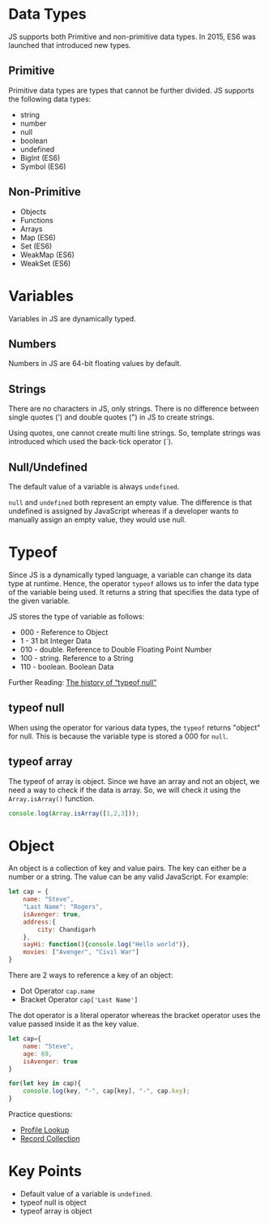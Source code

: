 # Data Types
JS supports both Primitive and non-primitive data types. In 2015, ES6 was launched that introduced new types.
## Primitive
Primitive data types are types that cannot be further divided. JS supports the following data types:
- string
- number
- null
- boolean
- undefined
- BigInt (ES6)
- Symbol (ES6)
## Non-Primitive
- Objects
- Functions
- Arrays
- Map (ES6)
- Set (ES6)
- WeakMap (ES6)
- WeakSet (ES6)
# Variables
Variables in JS are dynamically typed.
## Numbers
Numbers in JS are 64-bit floating values by default.
## Strings
There are no characters in JS, only strings.
There is no difference between single quotes (') and double quotes (") in JS to create strings.

Using quotes, one cannot create multi line strings. So, template strings was introduced which used the back-tick operator (\`).
## Null/Undefined
The default value of a variable is always `undefined`.

`null` and `undefined` both represent an empty value. The difference is that undefined is assigned by JavaScript whereas if a developer wants to manually assign an empty value, they would use null.

# Typeof
Since JS is a dynamically typed language, a variable can change its data type at runtime. Hence, the operator `typeof` allows us to infer the data type of the variable being used. It returns a string that specifies the data type of the given variable.

JS stores the type of variable as follows:
- 000 - Reference to Object
- 1 - 31 bit Integer Data
- 010 - double. Reference to Double Floating Point Number
- 100 - string. Reference to a String
- 110 - boolean. Boolean Data

Further Reading: [The history of “typeof null”](https://2ality.com/2013/10/typeof-null.html)

## typeof null
When using the operator for various data types, the `typeof` returns "object" for null. This is because the variable type is stored a 000 for `null`.

## typeof array
The typeof of array is object. Since we have an array and not an object, we need a way to check if the data is array. So, we will check it using the `Array.isArray()` function.
```javascript
console.log(Array.isArray([1,2,3]));
```

# Object
An object is a collection of key and value pairs. The key can either be a number or a string. The value can be any valid JavaScript. For example:
```javascript
let cap = {
	name: "Steve",
	"Last Name": "Rogers",
	isAvenger: true,
	address:{
		city: Chandigarh
	},
	sayHi: function(){console.log("Hello world")},
	movies: ["Avenger", "Civil War"]
}
```

There are 2 ways to reference a key of an object:
- Dot Operator `cap.name`
- Bracket Operator `cap['Last Name']`

The dot operator is a literal operator whereas the bracket operator uses the value passed inside it as the key value.

```javascript
let cap={
	name: "Steve",
	age: 69,
	isAvenger: true
}

for(let key in cap){
	console.log(key, "-", cap[key], "-", cap.key);
}
```

Practice questions:
- [Profile Lookup](https://www.freecodecamp.org/learn/javascript-algorithms-and-data-structures/basic-javascript/profile-lookup)
- [Record Collection](https://www.freecodecamp.org/learn/javascript-algorithms-and-data-structures/basic-javascript/record-collection)
# Key Points
- Default value of a variable is `undefined`.
- typeof null is object
- typeof array is object